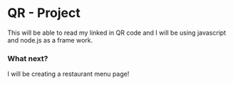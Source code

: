 # QR - Project

This will be able to read my linked in QR code and I will be using javascript and node.js as a frame work.


### What next?

I will be creating a restaurant menu page!
